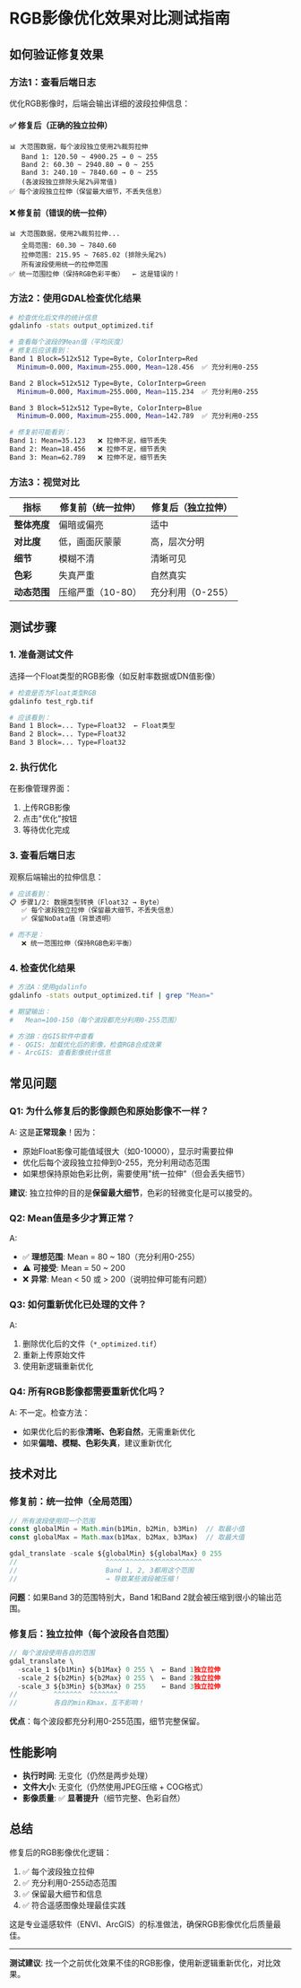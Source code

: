 # RGB影像优化效果对比测试指南

## 如何验证修复效果

### 方法1：查看后端日志

优化RGB影像时，后端会输出详细的波段拉伸信息：

#### ✅ 修复后（正确的独立拉伸）
```
📊 大范围数据，每个波段独立使用2%裁剪拉伸
   Band 1: 120.50 ~ 4900.25 → 0 ~ 255
   Band 2: 60.30 ~ 2940.80 → 0 ~ 255
   Band 3: 240.10 ~ 7840.60 → 0 ~ 255
   (各波段独立排除头尾2%异常值)
✅ 每个波段独立拉伸（保留最大细节，不丢失信息）
```

#### ❌ 修复前（错误的统一拉伸）
```
📊 大范围数据，使用2%裁剪拉伸...
   全局范围: 60.30 ~ 7840.60
   拉伸范围: 215.95 ~ 7685.02 (排除头尾2%)
   所有波段使用统一的拉伸范围
✅ 统一范围拉伸（保持RGB色彩平衡）  ← 这是错误的！
```

### 方法2：使用GDAL检查优化结果

```bash
# 检查优化后文件的统计信息
gdalinfo -stats output_optimized.tif

# 查看每个波段的Mean值（平均灰度）
# 修复后应该看到：
Band 1 Block=512x512 Type=Byte, ColorInterp=Red
  Minimum=0.000, Maximum=255.000, Mean=128.456  ✅ 充分利用0-255

Band 2 Block=512x512 Type=Byte, ColorInterp=Green
  Minimum=0.000, Maximum=255.000, Mean=115.234  ✅ 充分利用0-255

Band 3 Block=512x512 Type=Byte, ColorInterp=Blue
  Minimum=0.000, Maximum=255.000, Mean=142.789  ✅ 充分利用0-255

# 修复前可能看到：
Band 1: Mean=35.123   ❌ 拉伸不足，细节丢失
Band 2: Mean=18.456   ❌ 拉伸不足，细节丢失
Band 3: Mean=62.789   ❌ 拉伸不足，细节丢失
```

### 方法3：视觉对比

| 指标 | 修复前（统一拉伸） | 修复后（独立拉伸） |
|------|-------------------|-------------------|
| **整体亮度** | 偏暗或偏亮 | 适中 |
| **对比度** | 低，画面灰蒙蒙 | 高，层次分明 |
| **细节** | 模糊不清 | 清晰可见 |
| **色彩** | 失真严重 | 自然真实 |
| **动态范围** | 压缩严重（10-80） | 充分利用（0-255） |

## 测试步骤

### 1. 准备测试文件

选择一个Float类型的RGB影像（如反射率数据或DN值影像）

```bash
# 检查是否为Float类型RGB
gdalinfo test_rgb.tif

# 应该看到：
Band 1 Block=... Type=Float32  ← Float类型
Band 2 Block=... Type=Float32
Band 3 Block=... Type=Float32
```

### 2. 执行优化

在影像管理界面：
1. 上传RGB影像
2. 点击"优化"按钮
3. 等待优化完成

### 3. 查看后端日志

观察后端输出的拉伸信息：

```bash
# 应该看到：
📋 步骤1/2: 数据类型转换（Float32 → Byte）
   ✅ 每个波段独立拉伸（保留最大细节，不丢失信息）
   ✅ 保留NoData值（背景透明）

# 而不是：
   ❌ 统一范围拉伸（保持RGB色彩平衡）
```

### 4. 检查优化结果

```bash
# 方法A：使用gdalinfo
gdalinfo -stats output_optimized.tif | grep "Mean="

# 期望输出：
#   Mean=100-150（每个波段都充分利用0-255范围）

# 方法B：在GIS软件中查看
# - QGIS: 加载优化后的影像，检查RGB合成效果
# - ArcGIS: 查看影像统计信息
```

## 常见问题

### Q1: 为什么修复后的影像颜色和原始影像不一样？

A: 这是**正常现象**！因为：
- 原始Float影像可能值域很大（如0-10000），显示时需要拉伸
- 优化后每个波段独立拉伸到0-255，充分利用动态范围
- 如果想保持原始色彩比例，需要使用"统一拉伸"（但会丢失细节）

**建议**: 独立拉伸的目的是**保留最大细节**，色彩的轻微变化是可以接受的。

### Q2: Mean值是多少才算正常？

A: 
- ✅ **理想范围**: Mean = 80 ~ 180（充分利用0-255）
- ⚠️ **可接受**: Mean = 50 ~ 200
- ❌ **异常**: Mean < 50 或 > 200（说明拉伸可能有问题）

### Q3: 如何重新优化已处理的文件？

A: 
1. 删除优化后的文件（`*_optimized.tif`）
2. 重新上传原始文件
3. 使用新逻辑重新优化

### Q4: 所有RGB影像都需要重新优化吗？

A: 不一定。检查方法：
- 如果优化后的影像**清晰、色彩自然**，无需重新优化
- 如果**偏暗、模糊、色彩失真**，建议重新优化

## 技术对比

### 修复前：统一拉伸（全局范围）

```javascript
// 所有波段使用同一个范围
const globalMin = Math.min(b1Min, b2Min, b3Min)  // 取最小值
const globalMax = Math.max(b1Max, b2Max, b3Max)  // 取最大值

gdal_translate -scale ${globalMin} ${globalMax} 0 255
//                      ^^^^^^^^^^^^^^^^^^^^^^^^
//                      Band 1, 2, 3都用这个范围
//                      → 导致某些波段被压缩！
```

**问题**：如果Band 3的范围特别大，Band 1和Band 2就会被压缩到很小的输出范围。

### 修复后：独立拉伸（每个波段各自范围）

```javascript
// 每个波段使用各自的范围
gdal_translate \
  -scale_1 ${b1Min} ${b1Max} 0 255 \  ← Band 1独立拉伸
  -scale_2 ${b2Min} ${b2Max} 0 255 \  ← Band 2独立拉伸
  -scale_3 ${b3Min} ${b3Max} 0 255    ← Band 3独立拉伸
//         ^^^^^^^  ^^^^^^^
//         各自的min和max，互不影响！
```

**优点**：每个波段都充分利用0-255范围，细节完整保留。

## 性能影响

- **执行时间**: 无变化（仍然是两步处理）
- **文件大小**: 无变化（仍然使用JPEG压缩 + COG格式）
- **影像质量**: ✅ **显著提升**（细节完整、色彩自然）

## 总结

修复后的RGB影像优化逻辑：
1. ✅ 每个波段独立拉伸
2. ✅ 充分利用0-255动态范围
3. ✅ 保留最大细节和信息
4. ✅ 符合遥感图像处理最佳实践

这是专业遥感软件（ENVI、ArcGIS）的标准做法，确保RGB影像优化后质量最佳。

---

**测试建议**: 找一个之前优化效果不佳的RGB影像，使用新逻辑重新优化，对比效果。

